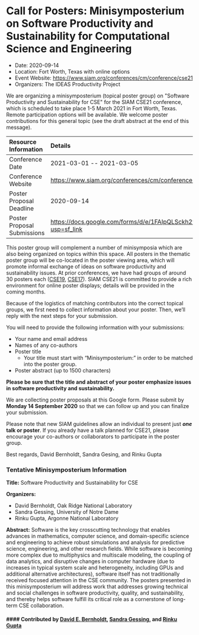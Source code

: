# Call for Posters: Minisymposterium on Software Productivity and Sustainability for Computational Science and Engineering

- Date: 2020-09-14
- Location: Fort Worth, Texas with online options
- Event Website: https://www.siam.org/conferences/cm/conference/cse21
- Organizers: The IDEAS Productivity Project
			   
We are organizing a minisymposterium (topical poster group) on "Software Productivity and Sustainability for CSE" for the SIAM CSE21 conference, which is scheduled to take place 1-5 March 2021 in Fort Worth, Texas.  Remote participation options will be available. We welcome poster contributions for this general topic (see the draft abstract at the end of this message). 

Resource Information | Details
:--- | :---			   
Conference Date | 2021-03-01 -- 2021-03-05
Conference Website | https://www.siam.org/conferences/cm/conference/cse21
Poster Proposal Deadline | 2020-09-14
Poster Proposal Submissions | https://docs.google.com/forms/d/e/1FAIpQLSckh2wuHtcz41WZYjKe6aUx1mEWT4QdHL_aMwSYBERSrLsmlw/viewform?usp=sf_link

This poster group will complement a number of minisymposia which are also being organized on topics within this space.  All posters in the thematic poster group will be co-located in the poster viewing area, which will promote informal exchange of ideas on software productivity and sustainability issues. At prior conferences, we have had groups of around 30 posters each ([CSE19](https://doi.org/10.6084/m9.figshare.c.4410767), [CSE17](https://doi.org/10.6084/m9.figshare.c.3703771)).   SIAM CSE21 is committed to provide a rich environment for online poster displays; details will be provided in the coming months.

Because of the logistics of matching contributors into the correct topical groups, we first need to collect information about your poster.  Then, we’ll reply with the next steps for your submission.

You will need to provide the following information with your submissions:
* Your name and email address
* Names of any co-authors
* Poster title
  - Your title must start with “Minisymposterium:” in order to be matched into the poster group.
* Poster abstract (up to 1500 characters)

__Please be sure that the title and abstract of your poster emphasize issues in software productivity and sustainability.__

We are collecting poster proposals at this Google form. Please submit by **Monday 14 September 2020** so that we can follow up and you can finalize your submission.

Please note that new SIAM guidelines allow an individual to present just __***one*** talk or poster__.  If you already have a talk planned for CSE21, please encourage your co-authors or collaborators to participate in the poster group.

Best regards, David Bernholdt, Sandra Gesing, and Rinku Gupta

### Tentative Minisymposterium Information

**Title:** Software Productivity and Sustainability for CSE

**Organizers:**
* David Bernholdt, Oak Ridge National Laboratory
* Sandra Gessing, University of Notre Dame
* Rinku Gupta, Argonne National Laboratory

**Abstract:** Software is the key crosscutting technology that enables advances in mathematics, computer science, and domain-specific science and engineering to achieve robust simulations and analysis for predictive science, engineering, and other research fields. While software is becoming more complex due to multiphysics and multiscale modeling, the coupling of data analytics, and disruptive changes in computer hardware (due to increases in typical system scale and heterogeneity, including GPUs and additional alternative architectures), software itself has not traditionally received focused attention in the CSE community. The posters presented in this minisymposterium will address work that addresses growing technical and social challenges in software productivity, quality, and sustainability, and thereby helps software fulfill its critical role as a cornerstone of long-term CSE collaboration.

#### #### Contributed by [David E. Bernholdt](https://github.com/bernhold "David E. Bernholdt GitHub profile"), [Sandra Gessing](https://github.com/sandragesing "Sandra Gessing GitHub profile"), and [Rinku Gupta](https://github.com/rinkug "Rinku Gupta GitHub profile")

<!---
Publish: preview
Categories: skills
Topics: online learning
Level: 2
Prerequisites: default
Aggregate: none
--->
